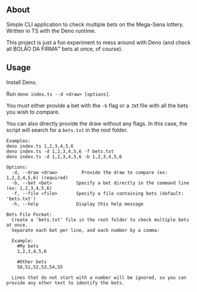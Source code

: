 ## About

Simple CLI application to check multiple bets on the Mega-Sena lottery. Written in TS with the Deno runtime.

This project is just a fun experiment to mess around with Deno (and check all BOLÃO DA FIRMA™ bets at once, of course).

## Usage

Install Deno.

Run `deno index.ts --d <draw> [options]`.

You must either provide a bet with the `-b` flag or a .txt file with all the bets you wish to compare.

You can also directly provide the draw without any flags. In this case, the script will search for a `bets.txt` in the root folder.

```
Examples:
deno index.ts 1,2,3,4,5,6
deno index.ts -d 1,2,3,4,5,6 -f bets.txt
deno index.ts -d 1,2,3,4,5,6 -b 1,2,3,4,5,6

Options:
  -d, --draw <draw>		    Provide the draw to compare (ex: 1,2,3,4,5,6) (required)
  -b, --bet <bet>         Specify a bet directly in the command line (ex: 1,2,3,4,5,6)
  -f, --file <file>       Specify a file containing bets (default: 'bets.txt')
  -h, --help              Display this help message

Bets File Format:
  Create a 'bets.txt' file in the root folder to check multiple bets at once.
  Separate each bet per line, and each number by a comma:

  Example:
    #My bets
    1,2,3,4,5,6

    #Other bets
    50,51,52,53,54,55

  Lines that do not start with a number will be ignored, so you can provide any other text to identify the bets.
```
